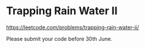 # Trapping Rain Water II
https://leetcode.com/problems/trapping-rain-water-ii/

Please submit your code before 30th June.